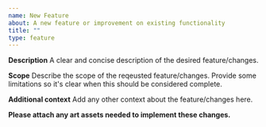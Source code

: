 ```yaml
---
name: New Feature
about: A new feature or improvement on existing functionality
title: ""
type: feature
---
```


**Description**
A clear and concise description of the desired feature/changes.

**Scope**
Describe the scope of the reqeusted feature/changes. Provide some limitations so it's clear when this should be considered complete.

**Additional context**
Add any other context about the feature/changes here.

**Please attach any art assets needed to implement these changes.**
